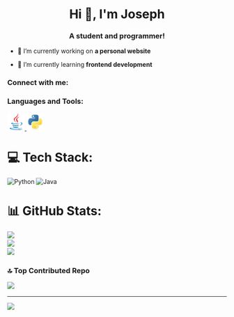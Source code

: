 <h1 align="center">Hi 👋, I'm Joseph</h1>
<h3 align="center">A student and programmer!</h3>

- 🔭 I’m currently working on **a personal website**

- 🌱 I’m currently learning **frontend development**

<h3 align="left">Connect with me:</h3>
<p align="left">
</p>

<h3 align="left">Languages and Tools:</h3>
<p align="left"> <a href="https://www.java.com" target="_blank" rel="noreferrer"> <img src="https://raw.githubusercontent.com/devicons/devicon/master/icons/java/java-original.svg" alt="java" width="40" height="40"/> </a> <a href="https://www.python.org" target="_blank" rel="noreferrer"> <img src="https://raw.githubusercontent.com/devicons/devicon/master/icons/python/python-original.svg" alt="python" width="40" height="40"/> </a> </p>


# 💻 Tech Stack:
![Python](https://img.shields.io/badge/python-3670A0?style=for-the-badge&logo=python&logoColor=ffdd54) ![Java](https://img.shields.io/badge/java-%23ED8B00.svg?style=for-the-badge&logo=openjdk&logoColor=white)
# 📊 GitHub Stats:
![](https://github-readme-stats.vercel.app/api?username=JosephTS05&theme=dark&hide_border=false&include_all_commits=false&count_private=false)<br/>
![](https://nirzak-streak-stats.vercel.app/?user=JosephTS05&theme=dark&hide_border=false)<br/>
![](https://github-readme-stats.vercel.app/api/top-langs/?username=JosephTS05&theme=dark&hide_border=false&include_all_commits=false&count_private=false&layout=compact)

### 🔝 Top Contributed Repo
![](https://github-contributor-stats.vercel.app/api?username=JosephTS05&limit=5&theme=dark&combine_all_yearly_contributions=true)

---
[![](https://visitcount.itsvg.in/api?id=JosephTS05&icon=0&color=0)](https://visitcount.itsvg.in)
